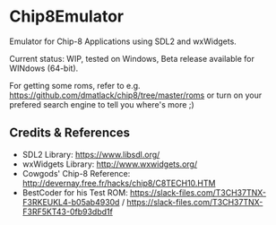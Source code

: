 # Chip8Emulator
Emulator for Chip-8 Applications using SDL2 and wxWidgets.

Current status: WIP, tested on Windows, Beta release available for WINdows (64-bit).

For getting some roms, refer to e.g. https://github.com/dmatlack/chip8/tree/master/roms or turn on your prefered search engine to tell you where's more ;)

## Credits & References
- SDL2 Library: https://www.libsdl.org/
- wxWidgets Library: http://www.wxwidgets.org/
- Cowgods' Chip-8 Reference: http://devernay.free.fr/hacks/chip8/C8TECH10.HTM
- BestCoder for his Test ROM: https://slack-files.com/T3CH37TNX-F3RKEUKL4-b05ab4930d / https://slack-files.com/T3CH37TNX-F3RF5KT43-0fb93dbd1f
